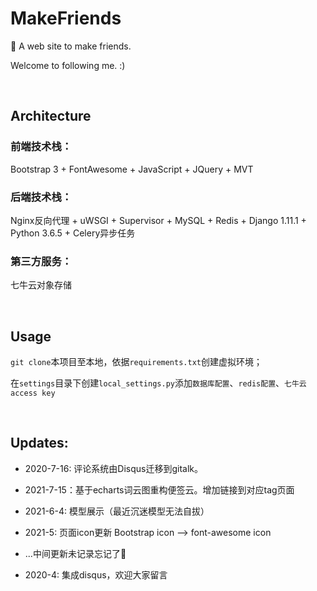 # MakeFriends
👥 A web site to make friends.

Welcome to following me. :)

<br>

## Architecture

### 前端技术栈：
Bootstrap 3 + FontAwesome + JavaScript + JQuery + MVT

### 后端技术栈：
Nginx反向代理 + uWSGI + Supervisor + MySQL + Redis + Django 1.11.1 + Python 3.6.5 + Celery异步任务

### 第三方服务：
七牛云对象存储

<br>

## Usage
`git clone`本项目至本地，依据`requirements.txt`创建虚拟环境；

在`settings`目录下创建`local_settings.py`添加`数据库配置`、`redis配置`、`七牛云access key`


<br>

## Updates:
* 2020-7-16: 评论系统由Disqus迁移到gitalk。

* 2021-7-15：基于echarts词云图重构便签云。增加链接到对应tag页面

* 2021-6-4: 模型展示（最近沉迷模型无法自拔）

* 2021-5: 页面icon更新 Bootstrap icon --> font-awesome icon

* ...中间更新未记录忘记了🤣

* 2020-4: 集成disqus，欢迎大家留言
